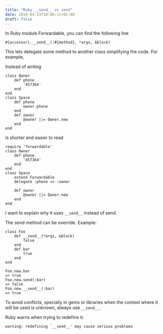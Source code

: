 ```yaml
---
title: "Ruby __send__ vs send"
date: 2018-04-23T10:06:11+02:00
draft: false
---
```


In Ruby module Forwardable, you can find the following line

```
#{accessor}.__send__(:#{method}, *args, &block)
```

This lets delegate some method to another class simplifying the code. For example,

Instead of writing

```
class Owner
    def phone
        '457364'
    end
end
class Space
    def phone
        owner.phone
    end
    def owner
        @owner ||= Owner.new
    end
end
```

is shorter and easier to read

```
require 'forwardable'
class Owner
    def phone
        '457364'
    end
end
class Space
    extend Forwardable
    delegate :phone => :owner

    def owner
        @owner ||= Owner.new
    end
end
```

I want to explain why it uses `__send__` instead of send.

The send method can be override. Example:

```
class Foo
    def __send__(*args, &block)
        false
    end
    def bar
        true
    end
end

Foo.new.bar
=> true
Foo.new.send(:bar)
=> false
Foo.new.__send__(:bar)
=> true
```

To avoid conflicts, specially in gems or libraries when the context where it will be used is unknown, always use `__send__`.

Ruby warns when trying to redefine it:

```
warning: redefining `__send__' may cause serious problems
```
